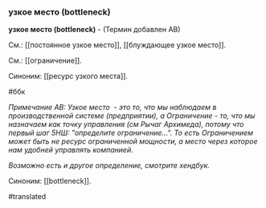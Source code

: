 ### узкое место (bottleneck)

**узкое место (bottleneck)** - (Термин добавлен АВ)

См.: [[постоянное узкое место]], [[блуждающее узкое место]].

См.: [[ограничение]].

Синоним: [[ресурс узкого места]].

#ббк

*Примечание АВ: Узкое место  - это то, что мы наблюдаем в производственной системе (предприятии), а Ограничение - то, что мы назначаем как точку управления (см Рычаг Архимеда), потому что первый шаг 5НШ: "определите ограничение...". То есть Ограничением может быть не ресурс ограниченной мощности, а место через которое нам удобней управлять компанией.*

*Возможно есть и другое определение, смотрите хендбук.*

Синоним: [[bottleneck]].

#translated
